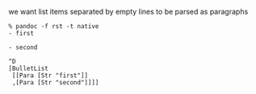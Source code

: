 we want list items separated by empty lines to be parsed as paragraphs

```
% pandoc -f rst -t native
- first

- second

^D
[BulletList
 [[Para [Str "first"]]
 ,[Para [Str "second"]]]]
```

